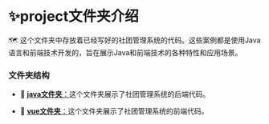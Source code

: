 #  ✨project文件夹介绍

🗺️ 这个文件夹中存放着已经写好的社团管理系统的代码。这些案例都是使用Java语言和前端技术开发的，旨在展示Java和前端技术的各种特性和应用场景。  

### 文件夹结构
* 📂 [**java文件夹**：](./java/)这个文件夹展示了社团管理系统的后端代码。

* 📂 [**vue文件夹**：](./vue/)这个文件夹展示了社团管理系统的前端代码。

